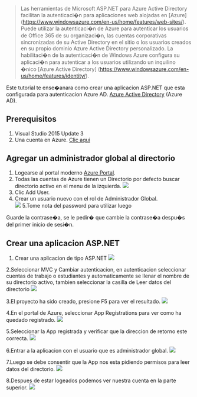 > Las herramientas de Microsoft ASP.NET para Azure Active Directory facilitan la autenticaci�n para aplicaciones web alojadas en [Azure] (https://www.windowsazure.com/en-us/home/features/web-sites/). Puede utilizar la autenticaci�n de Azure para autenticar los usuarios de Office 365 de su organizaci�n, las cuentas corporativas sincronizadas de su Active Directory en el sitio o los usuarios creados en su propio dominio Azure Active Directory personalizado. La habilitaci�n de la autenticaci�n de Windows Azure configura su aplicaci�n para autenticar a los usuarios utilizando un inquilino �nico [Azure Active Directory] (https://www.windowsazure.com/en-us/home/features/identity/).
> 

Este tutorial te ense�anara como crear una aplicacion ASP.NET que esta configurada para autenticacion Azure AD. [Azure Active Directory](https://msdn.microsoft.com/en-us/library/azure/mt168838.aspx) (Azure AD).

## Prerequisitos

1. Visual Studio 2015 Update 3
2. Una cuenta en Azure. [Clic aqui](https://azure.microsoft.com/en-us/pricing/free-trial/) 

## Agregar un administrador global al directorio

1. Logearse al portal moderno [Azure  Portal](https://portal.azure.com/).
2. Todas las cuentas de Azure tienen un Directorio por defecto buscar directorio activo en el menu de la izquierda.
![](/images/EntrarAAzureActiveDirectory.png)
3. Clic Add User.  
4. Crear un usuario nuevo con el rol de Administrador Global.  
![](/images/CrearUsuario.png)
5.Tome nota del password para utilizar luego
  
   
Guarde la contrase�a, se le pedir� que cambie la contrase�a despu�s del primer inicio de sesi�n.

## Crear una aplicacion ASP.NET

1. Crear una aplicacion de tipo ASP.NET
![](/images/2017/02/1.png)

2.Seleccionar MVC y Cambiar autenticacion, en autenticacion seleccionar cuentas de trabajo o estudiantes y automaticamente se llenar el nombre de su directorio activo, tambien seleccionar la casilla de Leer datos del directorio
![](/images/2017/02/2.png)

3.El proyecto ha sido creado, presione F5 para ver el resultado.
![](/images/2017/02/3.png)

4.En el portal de Azure, seleccionar App Registrations para ver como ha quedado registrado.
![](/images/2017/02/4.png)

5.Seleccionar la App registrada y verificar que la direccion de retorno este correcta.
![](/images/2017/02/5.png)

6.Entrar a la aplicacion con el usuario que es administrador global.
![](/images/2017/02/6.png)

7.Luego se debe consentir que la App nos esta pidiendo permisos para leer datos del directorio.
![](/images/2017/02/7.png)

8.Despues de estar logeados podemos ver nuestra cuenta en la parte superior.
![](/images/2017/02/8.png)